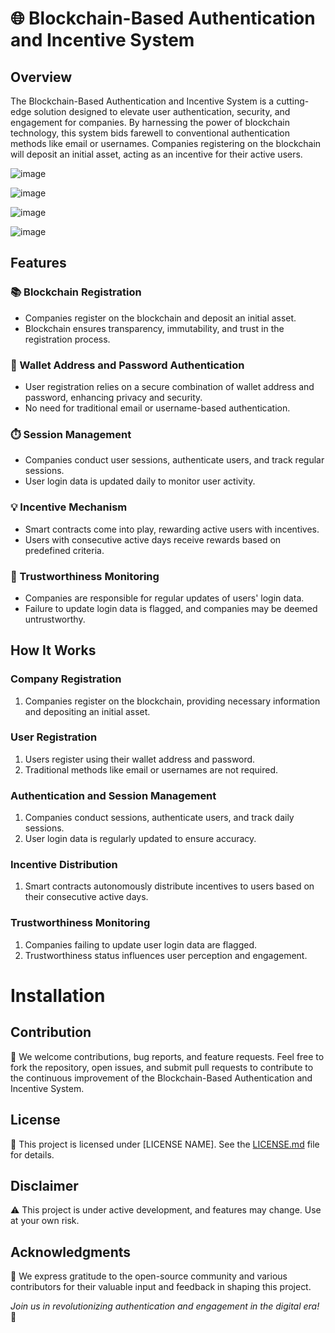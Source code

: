 # 🌐 Blockchain-Based Authentication and Incentive System

## Overview

The Blockchain-Based Authentication and Incentive System is a cutting-edge solution designed to elevate user authentication, security, and engagement for companies. By harnessing the power of blockchain technology, this system bids farewell to conventional authentication methods like email or usernames. Companies registering on the blockchain will deposit an initial asset, acting as an incentive for their active users.

![image](https://github.com/yadavrajsky/Blockchain-Based-Incentivized-Authentication-System/assets/70022991/e0f2fa6e-e5bd-42b2-98e3-551a22706398)

![image](https://github.com/yadavrajsky/Blockchain-Based-Incentivized-Authentication-System/assets/70022991/18bb37ee-1a10-4269-a60a-aa57146c5677)

![image](https://github.com/yadavrajsky/Blockchain-Based-Incentivized-Authentication-System/assets/70022991/c70e7947-0d24-4384-b562-53eb5e6d4f02)

![image](https://github.com/yadavrajsky/Blockchain-Based-Incentivized-Authentication-System/assets/70022991/032c5fa1-9576-4a37-b872-54dc88cd5a39)

## Features

### 📚 Blockchain Registration

- Companies register on the blockchain and deposit an initial asset.
- Blockchain ensures transparency, immutability, and trust in the registration process.

### 🔐 Wallet Address and Password Authentication

- User registration relies on a secure combination of wallet address and password, enhancing privacy and security.
- No need for traditional email or username-based authentication.

### ⏱️ Session Management

- Companies conduct user sessions, authenticate users, and track regular sessions.
- User login data is updated daily to monitor user activity.

### 💡 Incentive Mechanism

- Smart contracts come into play, rewarding active users with incentives.
- Users with consecutive active days receive rewards based on predefined criteria.

### 🚨 Trustworthiness Monitoring

- Companies are responsible for regular updates of users' login data.
- Failure to update login data is flagged, and companies may be deemed untrustworthy.

## How It Works

### Company Registration

1. Companies register on the blockchain, providing necessary information and depositing an initial asset.

### User Registration

1. Users register using their wallet address and password.
2. Traditional methods like email or usernames are not required.

### Authentication and Session Management

1. Companies conduct sessions, authenticate users, and track daily sessions.
2. User login data is regularly updated to ensure accuracy.

### Incentive Distribution

1. Smart contracts autonomously distribute incentives to users based on their consecutive active days.

### Trustworthiness Monitoring

1. Companies failing to update user login data are flagged.
2. Trustworthiness status influences user perception and engagement.

# Installation



## Contribution

👏 We welcome contributions, bug reports, and feature requests. Feel free to fork the repository, open issues, and submit pull requests to contribute to the continuous improvement of the Blockchain-Based Authentication and Incentive System.

## License

📜 This project is licensed under [LICENSE NAME]. See the [LICENSE.md](link-to-license-file) file for details.

## Disclaimer

⚠️ This project is under active development, and features may change. Use at your own risk.

## Acknowledgments

🙌 We express gratitude to the open-source community and various contributors for their valuable input and feedback in shaping this project.

*Join us in revolutionizing authentication and engagement in the digital era!* 🚀



